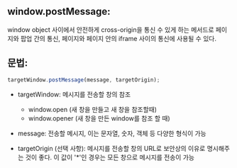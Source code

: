 ## window.postMessage:

window object 사이에서 안전하게 cross-origin을 통신 수 있게 하는 메서드로
페이지와 팝업 간의 통신, 페이지와 페이지 안의 iframe 사이의 통신에 사용될 수 있다.



## 문법:

```javascript
targetWindow.postMessage(message, targetOrigin);
```

- targetWindow: 메시지를 전송할 창의 참조
    - window.open (새 창을 만들고 새 창을 참조할때)
    - window.opener (새 창을 만든 window를 참조 할 때)

- message: 전송할 메시지, 이는 문자열, 숫자, 객체 등 다양한 형식이 가능

- targetOrigin (선택 사항): 메시지를 전송할 창의 URL로 보안상의 이유로 명시해주는 것이 좋다. 이 값이 '*'인 경우는 모든 창으로 메시지를 전송이 가능

